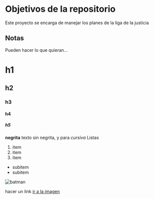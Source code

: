 # Objetivos de la repositorio

Este proyecto se encarga de manejar los planes de la liga de la justicia


## Notas
Pueden hacer lo que quieran...

# h1
## h2
### h3
#### h4 
##### h5

**negrita** texto sin negrita, y para *cursiva*
Listas
1. item
2. item
3. item
  * subitem
  * subitem
 
![batman](https://images3.alphacoders.com/723/thumb-350-72397.jpg)

hacer un link [ir a la imagen](https://images3.alphacoders.com/723/thumb-350-72397.jpg)

